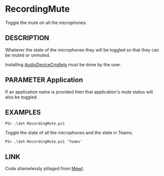 # RecordingMute

Toggle the mute on all the microphones.

## DESCRIPTION

Whatever the state of the microphones they will be toggled so that they can be muted or unmuted.

Installing [AudioDeviceCmdlets](https://github.com/frgnca/AudioDeviceCmdlets) must be done by the user.


## PARAMETER Application

If an application name is provided then that application's mute status will also be toggled.

## EXAMPLES

    PS> .\Set-RecordingMute.ps1

Toggle the state of all the microphones and the state in Teams.

    PS> .\Set-RecordingMute.ps1 'Teams'

## LINK

Code shamelessly pillaged from [Mewt](https://github.com/dakota-mewt/mewt). 